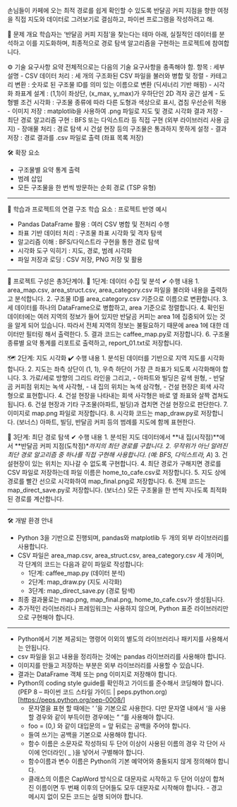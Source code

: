 손님들이 카페에 오는 최적 경로를 쉽게 확인할 수 있도록 반달곰 커피 지점을 향한 여정을 직접 지도와 데이터로 그려보기로 결심하고, 파이썬 프로그램을 작성하려고 해.

📌 문제 개요
학습자는 ‘반달곰 커피 지점’을 찾는다는 테마 아래, 실질적인 데이터를 분석하고 이를 지도화하며, 최종적으로 경로 탐색 알고리즘을 구현하는 프로젝트에 참여합니다.

⚙ 기술 요구사항 요약
전체적으로는 다음의 기술 요구사항을 충족해야 함.
    항목 : 세부 설명
    - CSV 데이터 처리 : 세 개의 구조화된 CSV 파일을 불러와 병합 및 정렬
    - 카테고리 변환 : 숫자로 된 구조물 ID를 의미 있는 이름으로 변환 (딕셔너리 기반 매핑)
    - 시각화 좌표계 설계 : (1,1)이 좌상단, (x_max, y_max)가 우하단인 2D 격자 공간 설계
    - 도형별 조건 시각화 : 구조물 종류에 따라 다른 도형과 색상으로 표시, 겹침 우선순위 적용
    - 이미지 저장 : matplotlib을 사용하여 .png 파일로 지도 및 경로 시각화 결과 저장
    - 최단 경로 알고리즘 구현 : BFS 또는 다익스트라 등 직접 구현 (외부 라이브러리 사용 금지)
    - 장애물 처리 : 경로 탐색 시 건설 현장 등의 구조물은 통과하지 못하게 설정
    - 결과 저장 : 경로 결과를 .csv 파일로 출력 (좌표 목록 저장)

🛠 확장 요소
   - 구조물별 요약 통계 출력
   - 범례 삽입
   - 모든 구조물을 한 번씩 방문하는 순회 경로 (TSP 유형)

---

🔗 학습과 프로젝트의 연결 구조
학습 요소 : 프로젝트 반영 예시
- Pandas DataFrame 활용 : 여러 CSV 병합 및 전처리 수행
- 좌표 기반 데이터 처리 : 구조물 좌표 시각화 및 격자 탐색
- 알고리즘 이해 : BFS/다익스트라 구현을 통한 경로 탐색
- 시각화 도구 익히기 : 지도, 경로, 범례 시각화
- 파일 저장과 로딩 : CSV 저장, PNG 저장 및 활용

---

📘 프로젝트 구성은 총3단계야.
📂 1단계: 데이터 수집 및 분석
✔ 수행 내용
    1. area_map.csv, area_struct.csv, area_category.csv 파일을 불러와 내용을 출력하고 분석합니다.
    2. 구조물 ID를 area_category.csv 기준으로 이름으로 변환합니다.
    3. 세 데이터를 하나의 DataFrame으로 병합하고, area 기준으로 정렬합니다.
    4. 확인된 데이터에는 여러 지역의 정보가 들어 있지만 반달곰 커피는 area 1에 집중되어 있는 것을 알게 되어 있습니다. 따라서 전체 지역의 정보는 불필요하기 때문에 area 1에 대한 데이터만 필터링 해서 출력한다.
    5. 결과 코드는 caffee_map.py로 저장합니다.
    6. 구조물 종류별 요약 통계를 리포트로 출력하고, report_01.txt로 저장합니다.

🗺 2단계: 지도 시각화
✔ 수행 내용
    1. 분석된 데이터를 기반으로 지역 지도를 시각화합니다.
    2. 지도는 좌측 상단이 (1, 1), 우측 하단이 가장 큰 좌표가 되도록 시각화해야 합니다.
    3. 가로/세로 방향의 그리드 라인을 그리고,
       - 아파트와 빌딩은 갈색 원형,
       - 반달곰 커피점 위치는 녹색 사각형,
       - 내 집의 위치는 녹색 삼각형,
       - 건설 현장은 회색 사각형으로 표현합니다.
    4. 건설 현장을 나타내는 회색 사각형은 바로 옆 좌표와 살짝 겹쳐도 됩니다.
    6. 건설 현장과 기타 구조물(아파트, 빌딩)과 겹치면 건설 현장으로 판단한다.
    7. 이미지로 map.png 파일로 저장합니다.
    8. 시각화 코드는 map_draw.py로 저장합니다.
    (보너스) 아파트, 빌딩, 반달곰 커피 등의 범례를 지도에 함께 표현한다.

🚶 3단계: 최단 경로 탐색
✔ 수행 내용
    1. 분석된 지도 데이터에서 **내 집(시작점)**에서 **반달곰 커피 지점(도착점)**까지의 최단 경로를 구합니다.
    2. 무작위가 아닌 알려진 최단 경로 알고리즘 중 하나를 직접 구현해 사용합니다.
    (예: BFS, 다익스트라, A*)
    3. 건설현장이 있는 위치는 지나갈 수 없도록 구현합니다.
    4. 최단 경로가 구해지면 경로를 CSV 파일로 저장하는데 파일 이름은 home_to_cafe.csv로 저장합니다.
    5. 지도 상에 경로를 빨간 선으로 시각화하여 map_final.png로 저장합니다.
    6. 전체 코드는 map_direct_save.py로 저장합니다.
    (보너스) 모든 구조물을 한 번씩 지나도록 최적화된 경로를 계산합니다.

---

🛠 개발 환경 안내
   - Python 3을 기반으로 진행되며, pandas와 matplotlib 두 개의 외부 라이브러리를 사용합니다.
   - CSV 파일은 area_map.csv, area_struct.csv, area_category.csv 세 개이며, 각 단계의 코드는 다음과 같이 파일로 작성합니다:
       - 1단계: caffee_map.py (데이터 분석)
       - 2단계: map_draw.py (지도 시각화)
       - 3단계: map_direct_save.py (경로 탐색)
- 최종 결과물로는 map.png, map_final.png, home_to_cafe.csv가 생성됩니다.
- 추가적인 라이브러리나 프레임워크는 사용하지 않으며, Python 표준 라이브러리만으로 구현해야 합니다.

---
   - Python에서 기본 제공되는 명령어 이외의 별도의 라이브러리나 패키지를 사용해서는 안됩니다.
   - csv 파일을 읽고 내용을 정리하는 것에는 pandas 라이브러리를 사용해야 합니다.
   - 이미지를 만들고 저장하는 부분은 외부 라이브러리를 사용할 수 있습니다.
   - 결과는 DataFrame 객체 또는 png 이미지로 저장해야 합니다.
   - Python의 coding style guide를 확인하고 가이드를 준수해서 코딩해야 합니다. (PEP 8 – 파이썬 코드 스타일 가이드 | peps.python.org)[https://peps.python.org/pep-0008/]
       - 문자열을 표현 할 때에는 ‘ ’을 기본으로 사용한다. 다만 문자열 내에서 ‘을 사용할 경우와 같이 부득이한 경우에는 “ “를 사용해야 합니다.
       - foo = (0,) 와 같이 대입문의 = 앞 뒤로는 공백을 주어야 합니다.
       - 들여 쓰기는 공백을 기본으로 사용해야 합니다.
       - 함수 이름은 소문자로 작성하되 두 단어 이상이 사용된 이름의 경우 각 단어 사이에 언더라인( _ )을 넣어서 구별해야 합니다.
       - 함수이름과 변수 이름은 Python의 기본 예약어와 충돌되지 않게 정의해야 합니다.
       - 클래스의 이름은 CapWord 방식으로 대문자로 시작하고 두 단어 이상이 합쳐진 이름이면 두 번째 이후의 단어들도 모두 대문자로 시작해야 합니다.
    - 경고 메시지 없이 모든 코드는 실행 되어야 합니다.
